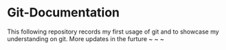 # Git-Documentation
This following repository records my first usage of git and to showcase my understanding on git. More updates in the furture ~ ~ ~ 
